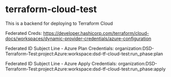 # terraform-cloud-test
This is a backend for deploying to Terraform Cloud

Federated Creds: https://developer.hashicorp.com/terraform/cloud-docs/workspaces/dynamic-provider-credentials/azure-configuration

Federated ID Subject Line - Azure Plan Credentials: organization:DSD-Terraform-Test:project:Azure:workspace:dsd-tf-cloud-test:run_phase:plan

Federated ID Subject Line - Azure Apply Credentials: organization:DSD-Terraform-Test:project:Azure:workspace:dsd-tf-cloud-test:run_phase:apply
